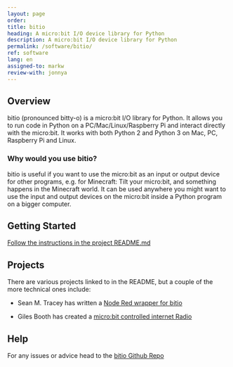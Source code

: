```yaml
---
layout: page
order:
title: bitio
heading: A micro:bit I/O device library for Python
description: A micro:bit I/O device library for Python
permalink: /software/bitio/
ref: software
lang: en
assigned-to: markw
review-with: jonnya
---
```



## Overview

bitio (pronounced bitty-o) is a micro:bit I/O library for Python. It allows you to run code in Python on a PC/Mac/Linux/Raspberry Pi and interact directly with the micro:bit. It works with both Python 2 and Python 3 on Mac, PC, Raspberry Pi and Linux.

### Why would you use bitio?

bitio is useful if you want to use the micro:bit as an input or output device for other programs, e.g. for Minecraft: Tilt your micro:bit, and something happens in the Minecraft world. It can be used anywhere you might want to use the input and output devices on the micro:bit inside a Python program on a bigger computer.

## Getting Started

[Follow the instructions in the project README.md](https://github.com/whaleygeek/bitio#getting-started)

## Projects

There are various projects linked to in the README, but a couple of the more technical ones include:

 - Sean M. Tracey has written a [Node Red wrapper for bitio](https://flows.nodered.org/node/node-red-contrib-bitio-wrapper)

 - Giles Booth has created a [micro:bit controlled internet Radio](http://www.suppertime.co.uk/blogmywiki/2017/08/microbit-controlled-radio/)

## Help

For any issues or advice head to the [bitio Github Repo](https://github.com/whaleygeek/bitio/issues)
